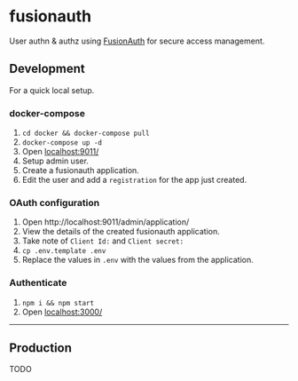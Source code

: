 # fusionauth

User authn & authz using [FusionAuth](https://fusionauth.io/) for secure access management.

## Development

For a quick local setup.

### docker-compose

1. `cd docker && docker-compose pull`
1. `docker-compose up -d`
1. Open [localhost:9011/](http://localhost:9011/)
1. Setup admin user.
1. Create a fusionauth application.
1. Edit the user and add a `registration` for the app just created.

### OAuth configuration

1. Open http://localhost:9011/admin/application/
1. View the details of the created fusionauth application.
1. Take note of `Client Id:` and `Client secret:`
1. `cp .env.template .env`
1. Replace the values in `.env` with the values from the application.

### Authenticate

1. `npm i && npm start`
1. Open [localhost:3000/](http://localhost:3000/)

---

## Production

TODO